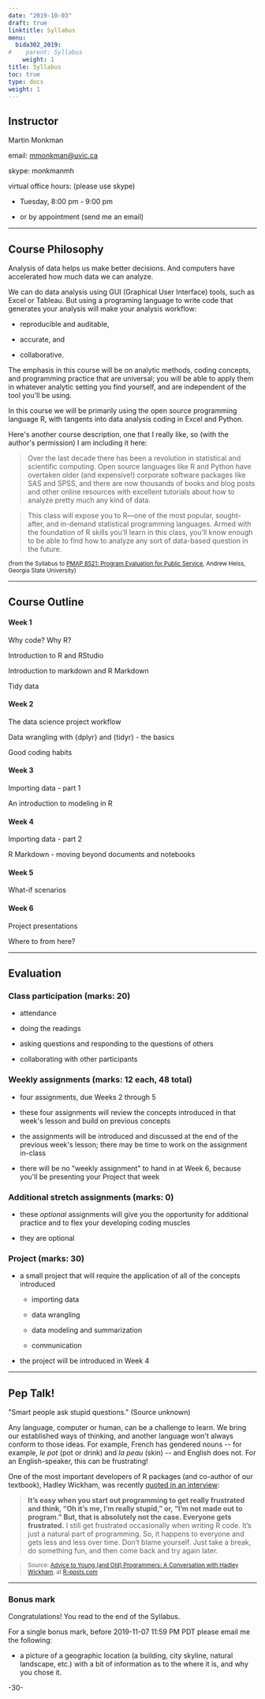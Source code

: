 ```yaml
---
date: "2019-10-03"
draft: true
linktitle: Syllabus
menu:
  bida302_2019:
#    parent: Syllabus
    weight: 1
title: Syllabus
toc: true
type: docs
weight: 1
---
```



## Instructor

Martin Monkman

email: mmonkman@uvic.ca

skype: monkmanmh

virtual office hours: (please use skype)

* Tuesday, 8:00 pm - 9:00 pm

* or by appointment (send me an email)


***

## Course Philosophy

Analysis of data helps us make better decisions. And computers have accelerated how much data we can analyze.

We can do data analysis using GUI (Graphical User Interface) tools, such as Excel or Tableau. But using a programing language to write code that generates your analysis will make your analysis workflow: 

* reproducible and auditable, 

* accurate, and 

* collaborative.  

The emphasis in this course will be on analytic methods, coding concepts, and programming practice that are universal; you will be able to apply them in whatever analytic setting you find yourself, and are independent of the tool you'll be using. 

In this course we will be primarily using the open source programming language R, with tangents into data analysis coding in Excel and Python.

Here's another course description, one that I really like, so (with the author's permission) I am including it here:

> Over the last decade there has been a revolution in statistical and scientific computing. Open source languages like R and Python have overtaken older (and expensive!) corporate software packages like SAS and SPSS, and there are now thousands of books and blog posts and other online resources with excellent tutorials about how to analyze pretty much any kind of data.

>This class will expose you to R—one of the most popular, sought-after, and in-demand statistical programming languages. Armed with the foundation of R skills you’ll learn in this class, you’ll know enough to be able to find how to analyze any sort of data-based question in the future.

<small>(from the Syllabus to [PMAP 8521: Program Evaluation for Public Service](https://evalf19.classes.andrewheiss.com/syllabus/#pep-talk), Andrew Heiss, Georgia State University)</small>



***

## Course Outline

#### Week 1

Why code? Why R?

Introduction to R and RStudio

Introduction to markdown and R Markdown

Tidy data

#### Week 2

The data science project workflow

Data wrangling with {dplyr} and {tidyr} - the basics

Good coding habits


#### Week 3

Importing data - part 1

An introduction to modeling in R


#### Week 4

Importing data - part 2

R Markdown - moving beyond documents and notebooks

#### Week 5

What-if scenarios


#### Week 6

Project presentations

Where to from here?


***

## Evaluation



### Class participation (marks: 20)

* attendance

* doing the readings

* asking questions and responding to the questions of others

* collaborating with other participants


### Weekly assignments (marks: 12 each, 48 total)

* four assignments, due Weeks 2 through 5

* these four assignments will review the concepts introduced in that week's lesson and build on previous concepts

* the assignments will be introduced and discussed at the end of the previous week's lesson; there may be time to work on the assignment in-class

* there will be no "weekly assignment" to hand in at Week 6, because you'll be presenting your Project that week


### Additional stretch assignments (marks: 0)

* these _optional_ assignments will give you the opportunity for additional practice and to flex your developing coding muscles

* they are optional


### Project (marks: 30)

* a small project that will require the application of all of the concepts introduced

  - importing data
  
  - data wrangling
  
  - data modeling and summarization
  
  - communication

* the project will be introduced in Week 4


***

## Pep Talk!

"Smart people ask stupid questions." (Source unknown)

Any language, computer or human, can be a challenge to learn. We bring our established ways of thinking, and another language won't always conform to those ideas. For example, French has gendered nouns -- for example, _le pot_ (pot or drink) and _la peau_ (skin) -- and English does not. For an English-speaker, this can be frustrating!

One of the most important developers of R packages (and co-author of our textbook), Hadley Wickham, was recently [quoted in an interview](https://r-posts.com/advice-to-young-and-old-programmers-a-conversation-with-hadley-wickham/):

>**It’s easy when you start out programming to get really frustrated and think, “Oh it’s me, I’m really stupid,” or, “I’m not made out to program.” But, that is absolutely not the case. Everyone gets frustrated.** I still get frustrated occasionally when writing R code. It’s just a natural part of programming. So, it happens to everyone and gets less and less over time. Don’t blame yourself. Just take a break, do something fun, and then come back and try again later.

><small>Source: [Advice to Young (and Old) Programmers: A Conversation with Hadley Wickham](https://r-posts.com/advice-to-young-and-old-programmers-a-conversation-with-hadley-wickham/), at [R-posts.com](https://r-posts.com/)</small>


***


### Bonus mark

Congratulations! You read to the end of the Syllabus. 

For a single bonus mark, before 2019-11-07 11:59 PM PDT please email me the following:

* a picture of a geographic location (a building, city skyline, natural landscape, etc.) with a bit of information as to the where it is, and why you chose it.



-30-

